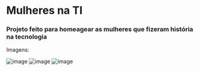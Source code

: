 # Mulheres na TI

### Projeto feito para homeagear as mulheres que fizeram história na tecnologia

Imagens:
 
![image](https://user-images.githubusercontent.com/104937570/185772824-7393abb0-8a86-41b1-9778-8e32f51d970b.png)
![image](https://user-images.githubusercontent.com/104937570/185772865-7dd74c3e-6d8a-4713-a4e6-b9e0bd75dea2.png)
![image](https://user-images.githubusercontent.com/104937570/185772871-e91e4057-0a98-41f5-a088-2f0ae72e138d.png)
